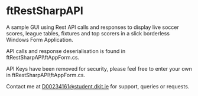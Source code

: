 # ftRestSharpAPI

A sample GUI using Rest API calls and responses to display live soccer scores, league tables, fixtures and top scorers in a slick borderless Windows Form Application.

API calls and response deserialisation is found in ftRestSharpAPI\ftAppForm.cs.

API Keys have been removed for security, please feel free to enter your own in ftRestSharpAPI\ftAppForm.cs.

Contact me at D00234161@student.dkit.ie for support, queries or requests.
